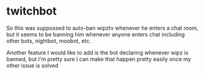 # twitchbot
So this was suppossed to auto-ban wipztv whenever he enters a chat room, but it seems to be banning him whenever anyone enters chat including other bots, nightbot, moobot, etc. 

Another feature I would like to add is the bot declaring whenever wipz is banned, but I'm pretty sure I can make that happen pretty easily once my other issue is solved 


